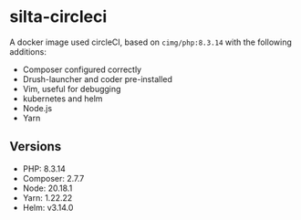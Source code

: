 # silta-circleci
A docker image used circleCI, based on `cimg/php:8.3.14` with the following additions:

- Composer configured correctly
- Drush-launcher and coder pre-installed
- Vim, useful for debugging
- kubernetes and helm
- Node.js
- Yarn

## Versions
- PHP: 8.3.14
- Composer: 2.7.7
- Node: 20.18.1
- Yarn: 1.22.22
- Helm: v3.14.0
